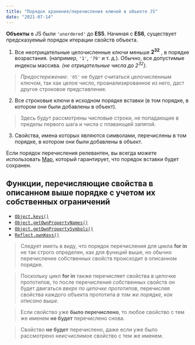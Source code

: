 ```yaml
---
title: "Порядок хранения/перечисления ключей в объекте JS"
date: "2021-07-14"
---
```


**Объекты** в JS были `'unordered'` до **ES5**.
Начиная с **ES6**, существует предсказуемый порядок итерации свойств объекта.

1. Все неотрицательные целочисленные ключи меньше **2<sup>32</sup>** , в порядке возрастания. (например, `'1'`, `'79'` и т. д.). Обычно, все допустимые индексы массива. _(не отрицательные числа до 2<sup>32</sup>)_.

> _Предостережение_: `'05'` не будет считаться целочисленным ключом, так как целое число, проанализированное из него, даст другое строковое представление.

2. Все строковые ключи в исходном порядке вставки (в том порядке, в котором они были добавлены в объект).

> Здесь будут рассмотрены числовые строки, не попадающие в пределы первого шага и числа с плавающей запятой.

3. Свойства, имена которых являются символами, перечислены в том порядке, в котором они были добавлены в объект.

Если порядок перечисления релевантен, вы всегда можете использовать [Map](https://developer.mozilla.org/en-US/docs/Web/JavaScript/Reference/Global_Objects/Map), который гарантирует, что порядок вставки будет сохранен.

## Функции, перечисляющие свойства в описанном выше порядке с учетом их собственных ограничений

- [`Object.keys()`](https://developer.mozilla.org/ru/docs/Web/JavaScript/Reference/Global_Objects/Object/keys)
- [`Object.getOwnPropertyNames()`](https://developer.mozilla.org/ru/docs/Web/JavaScript/Reference/Global_Objects/Object/getOwnPropertyNames)
- [`Object.getOwnPropertySymbols()`](https://developer.mozilla.org/ru/docs/Web/JavaScript/Reference/Global_Objects/Object/getOwnPropertySymbols)
- [`Reflect.ownKeys()`](https://developer.mozilla.org/ru/docs/Web/JavaScript/Reference/Global_Objects/Reflect/ownKeys)

> Следует иметь в виду, что порядок перечисления для цикла **for in** не так строго определен, как для функций выше, но обычно перечисление собственных свойств происходит в описанном порядке.

> Поскольку цикл **for in** также перечисляет свойства в цепочке прототипов, то после перечисления собственных свойств он будет двигаться _вверх по цепочке прототипов_, перечисляя свойства каждого объекта прототипа _в том же порядке, как описано выше_.

> Если свойство уже **было перечислено**, то любое свойство с тем же именем **не будет** перечислено снова.

> Свойство **не будет** перечислено, даже если уже было рассмотрено неисчислимое свойство с тем же именем.
